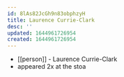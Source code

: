 ```yaml
---
id: 8lAs82JcGh9n83obphzyH
title: Laurence Currie-Clark
desc: ''
updated: 1644961726954
created: 1644961726954
---
```



- [[person]] - Laurence Currie-Clark
- appeared 2x at the stoa
